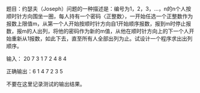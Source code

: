 题目：约瑟夫（Joseph）问题的一种描述是：编号为1，2，3，…，n的n个人按顺时针方向围坐一圈，每人持有一个密码〈正整数〉，一开始任选一个正整数作为报数上限值m，从第一个人开始按顺时针方向自1开始顺序报数，报到m时停止报数，报m的人出列，将他的密码作为新的m值，从他在顺时针方向上的下一个人开始重新从1报数，如此下去，直至所有人全部出列为止。试设计一个程序求出出列顺序。

输入：
20 7
3 1 7 2 4 8 4

正确输出：6 1 4 7 2 3 5

不要在这里记录测试的输出结果。
